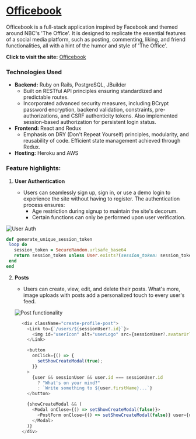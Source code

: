 # [Officebook](https://officebook-3392aeaf91bd.herokuapp.com/) 

Officebook is a full-stack application inspired by Facebook and themed around NBC's 'The Office'. It is designed to replicate the essential features of a social media platform, such as posting, commenting, liking, and friend functionalities, all with a hint of the humor and style of 'The Office'.

**Click to visit the site:** [Officebook](https://officebook-3392aeaf91bd.herokuapp.com/)

### Technologies Used

- **Backend:** Ruby on Rails, PostgreSQL, JBuilder
  - Built on RESTful API principles ensuring standardized and predictable routes.
  - Incorporated advanced security measures, including BCrypt password encryption, backend validation, constraints, pre-authorizations, and CSRF authenticity tokens. Also implemented session-based authorization for persistent login status.
- **Frontend:** React and Redux
  - Emphasis on DRY (Don't Repeat Yourself) principles, modularity, and reusability of code. Efficient state management achieved through Redux.
- **Hosting:** Heroku and AWS

### Feature highlights:

1. **User Authentication**
   
   - Users can seamlessly sign up, sign in, or use a demo login to experience the site without having to register. The authentication process ensures:
     - Age restriction during signup to maintain the site's decorum.
     - Certain functions can only be performed upon user verification.

  ![User Auth](https://github.com/MudassarMemon/Officebook/blob/main/storage/chrome_vb94ZF6CvS.gif)
  
   ```ruby
  def generate_unique_session_token
    loop do
      session_token = SecureRandom.urlsafe_base64
      return session_token unless User.exists?(session_token: session_token)
    end
  end
```

2. **Posts**

    - Users can create, view, edit, and delete their posts. What's more, image uploads with posts add a personalized touch to every user's feed.

    ![Post functionality](https://github.com/MudassarMemon/Officebook/blob/main/storage/chrome_Mkpye07gLa.gif)

```javascript
      <div className="create-profile-post">
        <Link to={`/users/${sessionUser?.id}`}>
          <img id="userIcon" alt="userLogo" src={sessionUser?.avatarUrl}></img>
        </Link>

        <button
          onClick={() => {
            setShowCreateModal(true);
          }}
        >
          {user && sessionUser && user.id === sessionUser.id
            ? "What's on your mind?"
            : `Write something to ${user.firstName}...`}
        </button>

        {showCreateModal && (
          <Modal onClose={() => setShowCreateModal(false)}>
            <PostForm onClose={() => setShowCreateModal(false)} user={user} />
          </Modal>
        )}
      </div>
```
